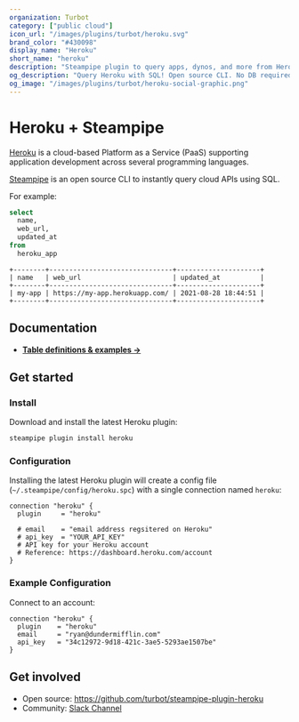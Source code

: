 ```yaml
---
organization: Turbot
category: ["public cloud"]
icon_url: "/images/plugins/turbot/heroku.svg"
brand_color: "#430098"
display_name: "Heroku"
short_name: "heroku"
description: "Steampipe plugin to query apps, dynos, and more from Heroku."
og_description: "Query Heroku with SQL! Open source CLI. No DB required."
og_image: "/images/plugins/turbot/heroku-social-graphic.png"
---
```


# Heroku + Steampipe

[Heroku](https://heroku.com) is a cloud-based Platform as a Service (PaaS) supporting application development across several programming languages.

[Steampipe](https://steampipe.io) is an open source CLI to instantly query cloud APIs using SQL.

For example:

```sql
select
  name,
  web_url,
  updated_at
from
  heroku_app
```

```
+--------+-------------------------------+---------------------+
| name   | web_url                       | updated_at          |
+--------+-------------------------------+---------------------+
| my-app | https://my-app.herokuapp.com/ | 2021-08-28 18:44:51 |
+--------+-------------------------------+---------------------+
```

## Documentation

- **[Table definitions & examples →](https://hub.steampipe.io/plugins/turbot/heroku/tables)**

## Get started

### Install

Download and install the latest Heroku plugin:

```bash
steampipe plugin install heroku
```

### Configuration

Installing the latest Heroku plugin will create a config file (`~/.steampipe/config/heroku.spc`) with a single connection named `heroku`:

```hcl
connection "heroku" {
  plugin     = "heroku"

  # email    = "email address regsitered on Heroku"
  # api_key  = "YOUR_API_KEY"
  # API key for your Heroku account
  # Reference: https://dashboard.heroku.com/account
}
```

### Example Configuration

Connect to an account:

```hcl
connection "heroku" {
  plugin    = "heroku"
  email     = "ryan@dundermifflin.com"
  api_key   = "34c12972-9d18-421c-3ae5-5293ae1507be"
}
```

## Get involved

- Open source: https://github.com/turbot/steampipe-plugin-heroku
- Community: [Slack Channel](https://steampipe.io/community/join)
